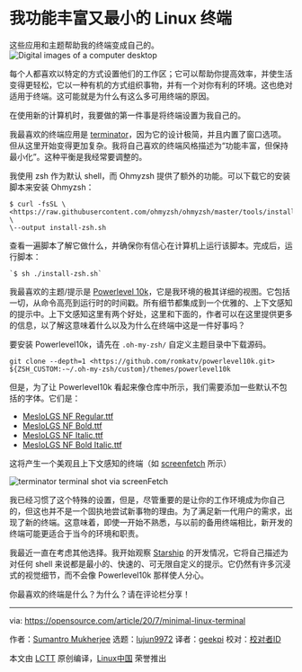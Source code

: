 [#]: collector: (lujun9972)
[#]: translator: (geekpi)
[#]: reviewer: ( )
[#]: publisher: ( )
[#]: url: ( )
[#]: subject: (My feature-rich and minimal Linux terminal)
[#]: via: (https://opensource.com/article/20/7/minimal-linux-terminal)
[#]: author: (Sumantro Mukherjee https://opensource.com/users/sumantro)

我功能丰富又最小的 Linux 终端
======
这些应用和主题帮助我的终端变成自己的。
![Digital images of a computer desktop][1]

每个人都喜欢以特定的方式设置他们的工作区；它可以帮助你提高效率，并使生活变得更轻松，它以一种有机的方式组织事物，并有一个对你有利的环境。这也绝对适用于终端。这可能就是为什么有这么多可用终端的原因。

在使用新的计算机时，我要做的第一件事是将终端设置为我自己的。

我最喜欢的终端应用是 [terminator][2]，因为它的设计极简，并且内置了窗口选项。但从这里开始变得更加复杂。我将自己喜欢的终端风格描述为“功能丰富，但保持最小化”。这种平衡是我经常要调整的。

我使用 zsh 作为默认 shell，而 Ohmyzsh 提供了额外的功能。可以下载它的安装脚本来安装 Ohmyzsh：


```
$ curl -fsSL \
<https://raw.githubusercontent.com/ohmyzsh/ohmyzsh/master/tools/install.sh> \
\--output install-zsh.sh
```

查看一遍脚本了解它做什么，并确保你有信心在计算机上运行该脚本。完成后，运行脚本：


```
`$ sh ./install-zsh.sh`
```

我最喜欢的主题/提示是 [Powerlevel 10k][3]，它是我环境的极其详细的视图。它包括一切，从命令高亮到运行时的时间戳。所有细节都集成到一个优雅的、上下文感知的提示中。上下文感知这里有两个好处，这里和下面的，作者可以在这里提供更多的信息，以了解这意味着什么以及为什么在终端中这是一件好事吗？

要安装 Powerlevel10k，请先在 `.oh-my-zsh/` 自定义主题目录中下载源码。


```
git clone --depth=1 <https://github.com/romkatv/powerlevel10k.git>
${ZSH_CUSTOM:-~/.oh-my-zsh/custom}/themes/powerlevel10k
```

但是，为了让 Powerlevel10k 看起来像仓库中所示，我们需要添加一些默认不包括的字体。它们是：

  * [MesloLGS NF Regular.ttf][4]
  * [MesloLGS NF Bold.ttf][5]
  * [MesloLGS NF Italic.ttf][6]
  * [MesloLGS NF Bold Italic.ttf][7]



这将产生一个美观且上下文感知的终端（如 [screenfetch][8] 所示）

![terminator terminal shot via screenFetch ][9]

我已经习惯了这个特殊的设置，但是，尽管重要的是让你的工作环境成为你自己的，但这也并不是一个固执地尝试新事物的理由。为了满足新一代用户的需求，出现了新的终端。这意味着，即使一开始不熟悉，与以前的备用终端相比，新开发的终端可能更适合于当今的环境和职责。

我最近一直在考虑其他选择。我开始观察 [Starship][10] 的开发情况，它将自己描述为对任何 shell 来说都是最小的、快速的、可无限自定义的提示。它仍然有许多沉浸式的视觉细节，而不会像 Powerlevel10k 那样使人分心。

你最喜欢的终端是什么？为什么？请在评论栏分享！

--------------------------------------------------------------------------------

via: https://opensource.com/article/20/7/minimal-linux-terminal

作者：[Sumantro Mukherjee][a]
选题：[lujun9972][b]
译者：[geekpi](https://github.com/geekpi)
校对：[校对者ID](https://github.com/校对者ID)

本文由 [LCTT](https://github.com/LCTT/TranslateProject) 原创编译，[Linux中国](https://linux.cn/) 荣誉推出

[a]: https://opensource.com/users/sumantro
[b]: https://github.com/lujun9972
[1]: https://opensource.com/sites/default/files/styles/image-full-size/public/lead-images/computer_desk_home_laptop_browser.png?itok=Y3UVpY0l (Digital images of a computer desktop)
[2]: https://terminator-gtk3.readthedocs.io/en/latest/
[3]: https://github.com/romkatv/powerlevel10k
[4]: https://github.com/romkatv/powerlevel10k-media/raw/master/MesloLGS%20NF%20Regular.ttf
[5]: https://github.com/romkatv/powerlevel10k-media/raw/master/MesloLGS%20NF%20Bold.ttf
[6]: https://github.com/romkatv/powerlevel10k-media/raw/master/MesloLGS%20NF%20Italic.ttf
[7]: https://github.com/romkatv/powerlevel10k-media/raw/master/MesloLGS%20NF%20Bold%20Italic.ttf
[8]: https://github.com/KittyKatt/screenFetch
[9]: https://opensource.com/sites/default/files/uploads/osdc00_edit.png (terminator terminal shot via screenFetch )
[10]: https://starship.rs/
